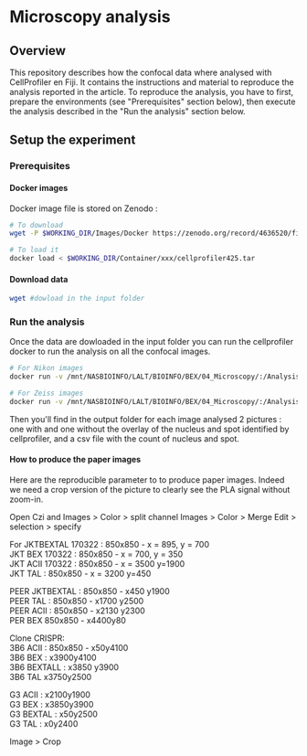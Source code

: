# Microscopy analysis

## Overview

This repository describes how the confocal data where analysed with CellProfiler en Fiji. It contains the instructions and material to reproduce the analysis reported in the article. To reproduce the analysis, you have to first, prepare the environments (see "Prerequisites" section below), then execute the analysis described in the "Run the analysis" section below.

## Setup the experiment
### Prerequisites


#### Docker images
Docker image file is stored on Zenodo :

```bash
# To download 
wget -P $WORKING_DIR/Images/Docker https://zenodo.org/record/4636520/files/Seurat301v2.tar?download=1 NEED TO CHANGE

# To load it
docker load < $WORKING_DIR/Container/xxx/cellprofiler425.tar

```

#### Download data
```bash
wget #dowload in the input folder

```
### Run the analysis
Once the data are dowloaded in the input folder you can run the cellprofiler docker to run the analysis on all the confocal images.

```bash
# For Nikon images
docker run -v /mnt/NASBIOINFO/LALT/BIOINFO/BEX/04_Microscopy/:/Analysis cellprofiler/cellprofiler:4.2.5 -i /Analysis/Input_nikon -o /Analysis/Output -p /Analysis/Pipeline_spot_mathisv6_Nikkon.cppipe

# For Zeiss images
docker run -v /mnt/NASBIOINFO/LALT/BIOINFO/BEX/04_Microscopy/:/Analysis cellprofiler/cellprofiler:4.2.5 -i /Analysis/Input_Zeiss -o /Analysis/Output -p /Analysis/Pipeline_spot_mathisv6_ZEISS.cppipe
```
Then you'll find in the output folder for each image analysed 2 pictures : one with and one without the overlay of the nucleus and spot identified by cellprofiler, and a csv file with the count of nucleus and spot.

#### How to produce the paper images

Here are the reproducible parameter to to produce paper images. Indeed we need a crop version of the picture to clearly see the PLA signal without zoom-in.

Open Czi and Images > Color > split channel
Images > Color > Merge
Edit > selection > specify

For JKTBEXTAL 170322 : 850x850 - x = 895, y = 700  
JKT BEX 170322 : 850x850 - x = 700, y = 350  
JKT ACII 170322 : 850x850 - x = 3500 y=1900  
JKT TAL : 850x850 - x = 3200 y=450

PEER JKTBEXTAL : 850x850 - x450 y1900  
PEER TAL : 850x850 - x1700 y2500  
PEER ACII : 850x850 - x2130 y2300  
PER BEX 850x850 - x4400y80

Clone CRISPR:  
3B6 ACII : 850x850 - x50y4100  
3B6 BEX : x3900y4100  
3B6 BEXTALL : x3850 y3900  
3B6 TAL x3750y2500

G3 ACII : x2100y1900  
G3 BEX : x3850y3900  
G3 BEXTAL : x50y2500  
G3 TAL : x0y2400

Image > Crop
